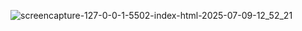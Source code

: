 ![screencapture-127-0-0-1-5502-index-html-2025-07-09-12_52_21](https://github.com/user-attachments/assets/50f91fbc-a1f2-4970-b810-878521b59833)
